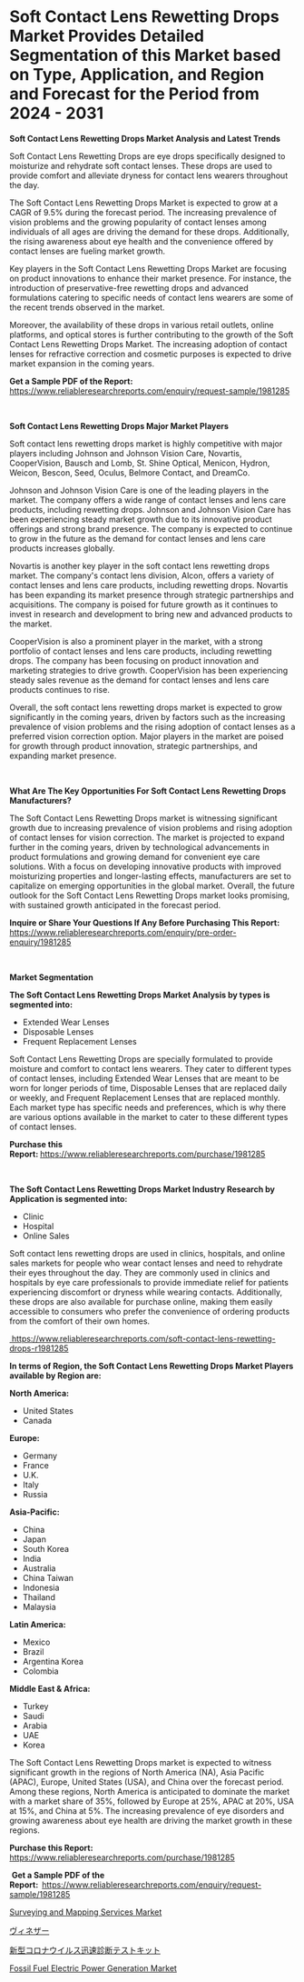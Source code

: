 <p><h1>Soft Contact Lens Rewetting Drops Market Provides Detailed Segmentation of this Market based on Type, Application, and Region and Forecast for the Period from 2024 - 2031</h1></p><p><strong>Soft Contact Lens Rewetting Drops Market Analysis and Latest Trends</strong></p>
<p><p>Soft Contact Lens Rewetting Drops are eye drops specifically designed to moisturize and rehydrate soft contact lenses. These drops are used to provide comfort and alleviate dryness for contact lens wearers throughout the day.</p><p>The Soft Contact Lens Rewetting Drops Market is expected to grow at a CAGR of 9.5% during the forecast period. The increasing prevalence of vision problems and the growing popularity of contact lenses among individuals of all ages are driving the demand for these drops. Additionally, the rising awareness about eye health and the convenience offered by contact lenses are fueling market growth.</p><p>Key players in the Soft Contact Lens Rewetting Drops Market are focusing on product innovations to enhance their market presence. For instance, the introduction of preservative-free rewetting drops and advanced formulations catering to specific needs of contact lens wearers are some of the recent trends observed in the market.</p><p>Moreover, the availability of these drops in various retail outlets, online platforms, and optical stores is further contributing to the growth of the Soft Contact Lens Rewetting Drops Market. The increasing adoption of contact lenses for refractive correction and cosmetic purposes is expected to drive market expansion in the coming years.</p></p>
<p><strong>Get a Sample PDF of the Report:&nbsp;</strong> <a href="https://www.reliableresearchreports.com/enquiry/request-sample/1981285">https://www.reliableresearchreports.com/enquiry/request-sample/1981285</a></p>
<p>&nbsp;</p>
<p><strong>Soft Contact Lens Rewetting Drops Major Market Players</strong></p>
<p><p>Soft contact lens rewetting drops market is highly competitive with major players including Johnson and Johnson Vision Care, Novartis, CooperVision, Bausch and Lomb, St. Shine Optical, Menicon, Hydron, Weicon, Bescon, Seed, Oculus, Belmore Contact, and DreamCo.</p><p>Johnson and Johnson Vision Care is one of the leading players in the market. The company offers a wide range of contact lenses and lens care products, including rewetting drops. Johnson and Johnson Vision Care has been experiencing steady market growth due to its innovative product offerings and strong brand presence. The company is expected to continue to grow in the future as the demand for contact lenses and lens care products increases globally.</p><p>Novartis is another key player in the soft contact lens rewetting drops market. The company's contact lens division, Alcon, offers a variety of contact lenses and lens care products, including rewetting drops. Novartis has been expanding its market presence through strategic partnerships and acquisitions. The company is poised for future growth as it continues to invest in research and development to bring new and advanced products to the market.</p><p>CooperVision is also a prominent player in the market, with a strong portfolio of contact lenses and lens care products, including rewetting drops. The company has been focusing on product innovation and marketing strategies to drive growth. CooperVision has been experiencing steady sales revenue as the demand for contact lenses and lens care products continues to rise.</p><p>Overall, the soft contact lens rewetting drops market is expected to grow significantly in the coming years, driven by factors such as the increasing prevalence of vision problems and the rising adoption of contact lenses as a preferred vision correction option. Major players in the market are poised for growth through product innovation, strategic partnerships, and expanding market presence.</p></p>
<p>&nbsp;</p>
<p><strong>What Are The Key Opportunities For Soft Contact Lens Rewetting Drops Manufacturers?</strong></p>
<p><p>The Soft Contact Lens Rewetting Drops market is witnessing significant growth due to increasing prevalence of vision problems and rising adoption of contact lenses for vision correction. The market is projected to expand further in the coming years, driven by technological advancements in product formulations and growing demand for convenient eye care solutions. With a focus on developing innovative products with improved moisturizing properties and longer-lasting effects, manufacturers are set to capitalize on emerging opportunities in the global market. Overall, the future outlook for the Soft Contact Lens Rewetting Drops market looks promising, with sustained growth anticipated in the forecast period.</p></p>
<p><strong>Inquire or Share Your Questions If Any Before Purchasing This Report:</strong> <a href="https://www.reliableresearchreports.com/enquiry/pre-order-enquiry/1981285">https://www.reliableresearchreports.com/enquiry/pre-order-enquiry/1981285</a></p>
<p>&nbsp;</p>
<p><strong>Market Segmentation</strong></p>
<p><strong>The Soft Contact Lens Rewetting Drops Market Analysis by types is segmented into:</strong></p>
<p><ul><li>Extended Wear Lenses</li><li>Disposable Lenses</li><li>Frequent Replacement Lenses</li></ul></p>
<p><p>Soft Contact Lens Rewetting Drops are specially formulated to provide moisture and comfort to contact lens wearers. They cater to different types of contact lenses, including Extended Wear Lenses that are meant to be worn for longer periods of time, Disposable Lenses that are replaced daily or weekly, and Frequent Replacement Lenses that are replaced monthly. Each market type has specific needs and preferences, which is why there are various options available in the market to cater to these different types of contact lenses.</p></p>
<p><strong>Purchase this Report:&nbsp;</strong><a href="https://www.reliableresearchreports.com/purchase/1981285">https://www.reliableresearchreports.com/purchase/1981285</a></p>
<p>&nbsp;</p>
<p><strong>The Soft Contact Lens Rewetting Drops Market Industry Research by Application is segmented into:</strong></p>
<p><ul><li>Clinic</li><li>Hospital</li><li>Online Sales</li></ul></p>
<p><p>Soft contact lens rewetting drops are used in clinics, hospitals, and online sales markets for people who wear contact lenses and need to rehydrate their eyes throughout the day. They are commonly used in clinics and hospitals by eye care professionals to provide immediate relief for patients experiencing discomfort or dryness while wearing contacts. Additionally, these drops are also available for purchase online, making them easily accessible to consumers who prefer the convenience of ordering products from the comfort of their own homes.</p></p>
<p><a href="https://www.reliableresearchreports.com/soft-contact-lens-rewetting-drops-r1981285">&nbsp;https://www.reliableresearchreports.com/soft-contact-lens-rewetting-drops-r1981285</a></p>
<p><strong>In terms of Region, the Soft Contact Lens Rewetting Drops Market Players available by Region are:</strong></p>
<p>
    <p> <strong> North America: </strong>
        <ul>
            <li>United States</li>
            <li>Canada</li>
        </ul>
        </p> 
    <p> <strong> Europe: </strong>
        <ul>
            <li>Germany</li>
            <li>France</li>
            <li>U.K.</li>
            <li>Italy</li>
            <li>Russia</li>
        </ul>
        </p> 
    <p> <strong> Asia-Pacific: </strong>
        <ul>
            <li>China</li>
            <li>Japan</li>
            <li>South Korea</li>
            <li>India</li>
            <li>Australia</li>
            <li>China Taiwan</li>
            <li>Indonesia</li>
            <li>Thailand</li>
            <li>Malaysia</li>
        </ul>
        </p> 
    <p> <strong> Latin America: </strong>
        <ul>
            <li>Mexico</li>
            <li>Brazil</li>
            <li>Argentina Korea</li>
            <li>Colombia</li>
        </ul>
        </p> 
    <p> <strong> Middle East & Africa: </strong>
        <ul>
            <li>Turkey</li>
            <li>Saudi</li>
            <li>Arabia</li>
            <li>UAE</li>
            <li>Korea</li>
        </ul>
    </p>
    </p>
<p><p>The Soft Contact Lens Rewetting Drops market is expected to witness significant growth in the regions of North America (NA), Asia Pacific (APAC), Europe, United States (USA), and China over the forecast period. Among these regions, North America is anticipated to dominate the market with a market share of 35%, followed by Europe at 25%, APAC at 20%, USA at 15%, and China at 5%. The increasing prevalence of eye disorders and growing awareness about eye health are driving the market growth in these regions.</p></p>
<p><strong>Purchase this Report: </strong><a href="https://www.reliableresearchreports.com/purchase/1981285">https://www.reliableresearchreports.com/purchase/1981285</a></p>
<p>&nbsp;<strong>Get a Sample PDF of the Report:&nbsp;&nbsp;</strong><a href="https://www.reliableresearchreports.com/enquiry/request-sample/1981285">https://www.reliableresearchreports.com/enquiry/request-sample/1981285</a></p>
<p><strong></strong></p>
<p><p><a href="https://github.com/sardarp081/Market-Research-Report-List-1/blob/main/surveying-and-mapping-services-market.md">Surveying and Mapping Services Market</a></p><p><a href="https://github.com/VinceMarvin1/Market-Research-Report-List-2/blob/main/7830588178595.md">ヴィネザー</a></p><p><a href="https://github.com/DayanaRunolfsdottir/Market-Research-Report-List-1/blob/main/1172129178596.md">新型コロナウイルス迅速診断テストキット</a></p><p><a href="https://github.com/gcimaudf65/Market-Research-Report-List-1/blob/main/fossil-fuel-electric-power-generation-market.md">Fossil Fuel Electric Power Generation Market</a></p></p>